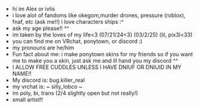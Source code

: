 - hi im Alex or ivlis
- i love alot of fandoms like okegom,murder drones, pressure (roblox), fnaf, etc (ask me!!) i love characters ships :^
- ask my age please!! ^^
- im taken by the loves of my life<3 (07/21/24<3) (03/2/25) (lil, pix3l<33)
- you can find me on VRchat, ponytown, or discord :)
- my pronouns are he/him
- Fun fact about me: i make ponytown skins for my friends so if you want me to make you a skin, just ask me and ill hand you my discord ^^
- I ALLOW FREE CUDDLES UNLESS I HAVE DNIUF OR DNIUID IN MY NAME!!
- My discord is: bug.killer_real
- my vrchat is: ~ silly_lobco ~
- im poly, bi, trans (2/4 slightly open but not really!)
- small artist!! 
